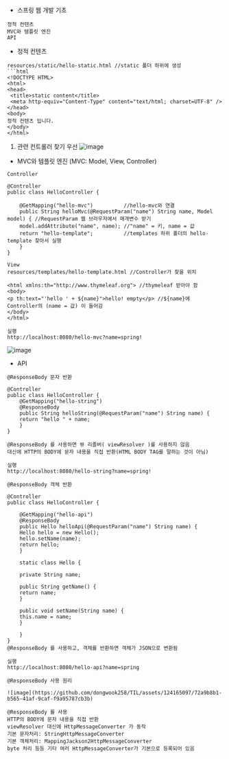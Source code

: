 * 스프링 웹 개발 기초
```
정적 컨텐츠
MVC와 템플릿 엔진
API
```

* 정적 컨텐츠
```
resources/static/hello-static.html //static 폴더 하위에 생성
```html
<!DOCTYPE HTML>
<html>
<head>
 <title>static content</title>
 <meta http-equiv="Content-Type" content="text/html; charset=UTF-8" />
</head>
<body>
정적 컨텐츠 입니다.
</body>
</html>
```
1. 관련 컨트롤러 찾기 우선
![image](https://github.com/dongwook258/TIL/assets/124165097/5229ab19-99e6-4f48-ae9b-3410e42abf49)

* MVC와 템플릿 엔진 (MVC: Model, View, Controller)

```
Controller

@Controller
public class HelloController {

    @GetMapping("hello-mvc")          //hello-mvc와 연결
    public String helloMvc(@RequestParam("name") String name, Model model) { //RequestParam 웹 브라우저에서 매개변수 받기
    model.addAttribute("name", name); //"name" = 키, name = 값
    return "hello-template";          //templates 하위 폴더의 hello-template 찾아서 실행
    }
}
```

```
View
resources/templates/hello-template.html //Controller가 찾을 위치

<html xmlns:th="http://www.thymeleaf.org"> //thymeleaf 받아야 함
<body>
<p th:text="'hello ' + ${name}">hello! empty</p> //${name}에 Controller의 (name = 값) 이 들어감
</body>
</html>

실행
http://localhost:8080/hello-mvc?name=spring!
```

![image](https://github.com/dongwook258/TIL/assets/124165097/a1588df9-af68-446f-a473-4b505d883cb4)

* API

```
@ResponseBody 문자 반환

@Controller
public class HelloController {
    @GetMapping("hello-string")
    @ResponseBody
    public String helloString(@RequestParam("name") String name) {
    return "hello " + name;
    }
}

@ResponseBody 를 사용하면 뷰 리졸버( viewResolver )를 사용하지 않음
대신에 HTTP의 BODY에 문자 내용을 직접 반환(HTML BODY TAG를 말하는 것이 아님)

실행
http://localhost:8080/hello-string?name=spring!
```

```
@ResponseBody 객체 반환

@Controller
public class HelloController {

    @GetMapping("hello-api")
    @ResponseBody
    public Hello helloApi(@RequestParam("name") String name) {
    Hello hello = new Hello();
    hello.setName(name);
    return hello;
    }

    static class Hello {

    private String name;

    public String getName() {
    return name;
    }

    public void setName(String name) {
    this.name = name;
    }

    }
}
@ResponseBody 를 사용하고, 객체를 반환하면 객체가 JSON으로 변환됨

실행
http://localhost:8080/hello-api?name=spring
```

```
@ResponseBody 사용 원리

![image](https://github.com/dongwook258/TIL/assets/124165097/72a9b8b1-b565-41af-9caf-f9a95787cb3b)

@ResponseBody 를 사용
HTTP의 BODY에 문자 내용을 직접 반환
viewResolver 대신에 HttpMessageConverter 가 동작
기본 문자처리: StringHttpMessageConverter
기본 객체처리: MappingJackson2HttpMessageConverter
byte 처리 등등 기타 여러 HttpMessageConverter가 기본으로 등록되어 있음
```
